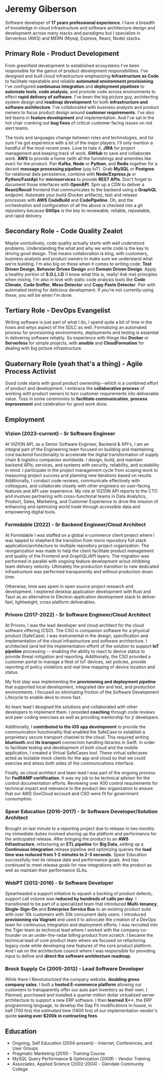 # Jeremy Giberson
Software developer of **17 years professional experience**. I have a breadth of knowledge in cloud infrastructure and software architecture design and development across many stacks and paradigms but I specialize in Serverless (AWS) and  MERN (Mysql, Express, React, Node) stacks.

## Primary Role - Product Development
From greenfield development to established ecosystems I've been responsible for the gamut of product development responsibilities. I've designed and built cloud infrastructure emphasizing **Infrastructure as Code** to facilitate repeatable and reliable **automated environment provisioning**. I've configured **continuous integration** and **deployment pipelines** to **automate tests**, **code analysis**, and promote code across environments to effect **rapid delivery of software**. I've been the big picture guy, architecting system design and **roadmap development** for both **infrastructure and software architecture**. I've collaborated with business analysts and product owners to focus product design around **customer requirements**.  I've also led teams in **feature development** and implementation. And I've sat in the hot chair cranking out **bug fixes** of critical customer facing issues on red alert teams.


The tools and languages change between roles and technologies, and for sure I've got experience with a lot of the major players. I'll only mention a handful of the most recent ones. Love to hate it, **JIRA** for project management and keeping track of work. **GitHub** to save and collaborate work. **AWS** to provide a home (with all the furnishings and amenities like ever) for the product. Pair **Kafka**, **Node** or **Python**, and **Redis** together for a decent **message processing pipeline** (yay IoT). Grab **MySQL** or **Postgres** for relational data persistence, combine with **Node/Express.js** or **Python/FastApi** for **microservices** to provide **REST APIs**. Don't forget to document those interfaces with **OpenAPI**. Spin up a CDN to deliver a **React/Recoil** frontend that communicates to the backend using a **GraphQL** endpoint. Automate your build (Docker artifacts), test and release processes with **AWS CodeBuild** and **CodePipeline**.  Oh, and the orchestration and configuration of all the above is checked into a git repository because **GitOps** is the key to reviewable, reliable, repeatable, and rapid delivery.


## Secondary Role - Code Quality Zealot
Maybe unintuitively, code quality actually starts with well understood problems. Understanding the what and why we write code is the key to driving good design. That means collaboration is king; with customers, business analysts and product owners to make sure we understand what we're building.  I'm also big on these when it comes to writing code: **Test Driven Design**, **Behavior Driven Design** and **Domain Driven Design**. Apply a healthy portion of **S.O.L.I.D** (I know what this is, really! Ask me) principles when mixing. I'm also in love with static code analysis tools like **Code Climate**, **Code Sniffer**, **Mess Detector** and **Copy Paste Detector**. Pair with automated testing for delicious development. If you're not currently using these, you will be when I'm done.


## Tertiary Role - DevOps Evangelist
Writing software is just part of what I do, I spend quite a bit of time in the hows and whys aspect of the SDLC as well. Formalizing an automated process for provisioning environments, deployments and testing is essential in delivering software reliably. So experience with things like **Docker** or **Serverless** for simple projects, with **ansible** and **CloudFormation** for dealing with big picture infrastructure.


## Quaternary Role (yeah that's a thing) - Agile Process Activist
Good code starts with good product ownership--which is a combined effort of product and development. I embrace the **collaborative process** of working with product owners to turn customer requirements into deliverable value. Toss in some ceremonies to **facilitate communication**, **process improvement** and celebration for good work done.




## Employment
### Vizion (2023-current) - Sr Software Engineer
At VIZION API, as a Senior Software Engineer, Backend & API's, I am an integral part of the Engineering team focused on building and maintaining core backend functionality to accelerate the digital transformation of supply chain & logistics companies worldwide. I design, build, and maintain backend APIs, services, and systems with security, reliability, and scalability in mind. I participate in the project management cycle from scoping work to measuring project success and planning new iterations based on results. Additionally, I conduct code reviews, communicate effectively with colleagues, and collaborate closely with other engineers on user-facing features and API user experience. My role at VIZION API reports to the CTO and involves partnering with cross-functional teams in Data Analytics, Product, Sales, Marketing, and Customer Experience to drive the mission of enhancing and optimizing world trade through accessible data and empowering digital tools.


### Formidable (2022) - Sr Backend Engineer/Cloud Architect
At Formidable I was staffed on a global e-commerce client project where I was tapped to shepherd the transition from mono repository full stack application/architecture to multiple repository project organization. The reorganization was made to help the client facilitate product management and quality of the Frontend and GraphQL/API layers. The migration was performed in parallel with ongoing feature development w/out inhibiting team delivery velocity. Ultimately the production transition to new dedicated infrastructure was performed transparently and without production down time.

Otherwise, time was spent in open source project research and development. I explored desktop application development with Rust and Tauri as an alternative to Electron application development stack to deliver fast, lightweight, cross platform deliverables.


### Privoro (2017-2022) - Sr Software Engineer/Cloud Architect
At Privoro, I was the lead developer and cloud architect for the cloud software offering (CSO). The CSO is companion software for a physical product (SafeCase). I was instrumental in the design, specification and implementation of the cloud infrastructure and software architecture. I architected (and led the implementation effort) of the solution to support **IoT pipeline** processing -- enabling the ability to react to device status to provide threat mitigation and reporting. Additionally, the CSO provided a customer portal to manage a fleet of IoT devices, set policies, provide reporting of policy violations and real time mapping of device location and status.

My first step was implementing the **provisioning and deployment pipeline** that supported local development, integrated dev and test, and production environments. I focused on eliminating friction of the Software Development Lifecycle to enable devs to move fast.

As team lead I designed the solutions and collaborated with other developers to implement them. I provided **coaching** through code reviews and peer coding exercises as well as providing mentorship for jr developers.

Additionally, I **contributed to the iOS app development** to provide the communication functionality that enabled the SafeCase to establish a proprietary secure transport channel to the cloud. This required writing **bluetooth**  and **tls transport** connection handling libraries in Swift. In order to facilitate testing and development of both cloud and the mobile application, I created a Virtual SafeCases tool. These virtual safecases acted as toolable mock clients for the app and cloud so that we could exercise and stress both sides of the communications interface.

Finally, as cloud architect and team lead I was part of the ongoing process for **FedRAMP certification**. It was my job to be technical advisor for the control documentation efforts. Reviewing over 400 control requirements for technical impact and relevance to the product dev organization to ensure that our AWS GovCloud account and CSO were fit for government consumption.

### Spear Education (2016-2017) - Sr Software Developer/Solution Architect
Brought on last minute to a reporting project due to release in two months my immediate duties involved shoring up the platform and performance for the anticipated release. After bringing the product to an **AWS Infrastructure**, refactoring an **ETL pipeline** for **Big Data**, setting up a **Continuous Integration** release pipeline and optimizing queries the **load time was reduced from 1-2 minutes to 2-3 seconds**. Spear Education successfully met its release date and performance goals. And has continued to meet release goals for new integrations with the product as well as maintain their performance SLAs.

### WebPT (2012-2016) - Sr Software Developer
Spearheaded a support initiative to squash a backlog of product defects, support call volume was **reduced by hundreds of calls per day**. I transitioned to be part of a specialized team that introduced **Multi-tenancy**, **Single-Sign-On** and **Enterprise Service Bus** to an existing product suite  with over 10k customers with 20k concurrent daily users. I introduced **provisioning via Vagrant** and used it to advocate the creation of a DevOps team for continuous integration and deployment efforts. I was recruited into the Tiger team as technical lead where I worked with the company co-founder on an under-the-radar billing product from scratch. I became the technical lead of core product team where we focused on refactoring legacy code while developing new features of the core product platform. And I sat on the architecture council where I was responsible for providing input to define and **direct the software architecture roadmap**.

### Brock Supply Co (2005-2012) - Lead Software Developer
While there I Revolutionized the company website, **doubling gross company sales**. I built a **hosted E-commerce platform** allowing our customers to transparently offer our auto part inventory as their own. I Planned, purchased and installed a quarter million dollar virtualized server architecture to support a new ERP software. I then **learned X++**, the ERP programming language, to develop the Gap Fit modifications in house, in half (700 hrs) the estimated time (1400 hrs) of our implementation vendor's quote **saving over $200k in contracting fees**.

## Education
* Ongoing, Self Education (2004-present) - Internet, Conferences, and User Groups
* Pragmatic Marketing (2010) - Training Course
* MySQL Query Performance & Optimization (2009) - Vendor Training
* Associates, Applied Science (2002-2004) - Glendale Community College




